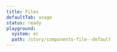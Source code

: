 ```yaml
---
title: Files
defaultTab: usage
status: ready
playground:
  system: ec
  path: /story/components-file--default
---
```

